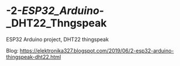 # -2-_ESP32_Arduino_-_DHT22_Thngspeak

ESP32 Arduino project,
DHT22 thingspeak

Blog:
https://elektronika327.blogspot.com/2019/06/2-esp32-arduino-thingspeak-dht22.html
